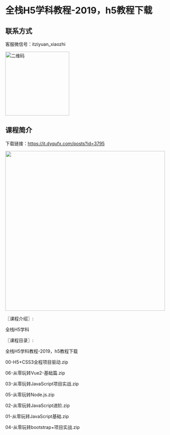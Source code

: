 # 全栈H5学科教程-2019，h5教程下载

## 联系方式

客服微信号：itziyuan_xiaozhi

<img src="https://ziyuanyun.oss-cn-guangzhou.aliyuncs.com/common/20240614073449/666b82192834a.jpg" width="200" height="200" alt="二维码">

## 课程简介

下载链接：https://it.dyqufx.com/posts?id=3795

<img src="https://ziyuanyun.oss-cn-guangzhou.aliyuncs.com/yun/20240515185335/6644942fd26a3.jpg" width="500" alt="">

  〖课程介绍〗:

 全栈H5学科

 〖课程目录〗:

 全栈H5学科教程-2019，h5教程下载



 00-H5+CSS3全程项目驱动.zip

 06-从零玩转Vue2-基础篇.zip

 03-从零玩转JavaScript项目实战.zip

 05-从零玩转Node.js.zip

 02-从零玩转JavaScript进阶.zip

 01-从零玩转JavaScript基础.zip

 04-从零玩转bootstrap+项目实战.zip

  